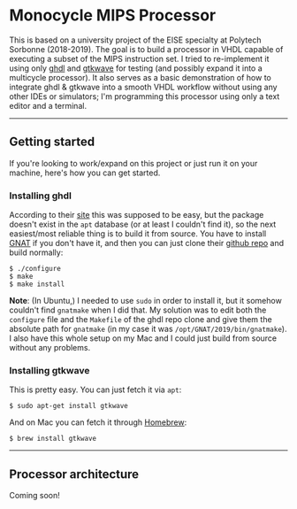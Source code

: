 # Monocycle MIPS Processor

This is based on a university project of the EISE specialty at Polytech Sorbonne (2018-2019). The goal is to build a processor in VHDL capable of executing a subset of the MIPS instruction set. I tried to re-implement it using only [ghdl](http://ghdl.free.fr/) and [gtkwave](http://gtkwave.sourceforge.net/) for testing (and possibly expand it into a multicycle processor). It also serves as a basic demonstration of how to integrate ghdl & gtkwave into a smooth VHDL workflow without using any other IDEs or simulators; I'm programming this processor using only a text editor and a terminal.

---

## Getting started

If you're looking to work/expand on this project or just run it on your machine, here's how you can get started.

### Installing ghdl
According to their [site](http://ghdl.free.fr/site/pmwiki.php?n=Main.Download) this was supposed to be easy, but the package doesn't exist in the `apt` database (or at least I couldn't find it), so the next easiest/most reliable thing is to build it from source. You have to install [GNAT](http://libre2.adacore.com/) if you don't have it, and then you can just clone their [github repo](https://github.com/ghdl/ghdl) and build normally:

```
$ ./configure
$ make
$ make install
```

**Note**: (In Ubuntu,) I needed to use `sudo` in order to install it, but it somehow couldn't find `gnatmake` when I did that. My solution was to edit both the `configure` file and the `Makefile` of the ghdl repo clone and give them the absolute path for `gnatmake` (in my case it was `/opt/GNAT/2019/bin/gnatmake`). I also have this whole setup on my Mac and I could just build from source without any problems.

### Installing gtkwave
This is pretty easy. You can just fetch it via `apt`:

```
$ sudo apt-get install gtkwave
```

And on Mac you can fetch it through [Homebrew](https://brew.sh/):

```
$ brew install gtkwave
```

---

## Processor architecture

Coming soon!
